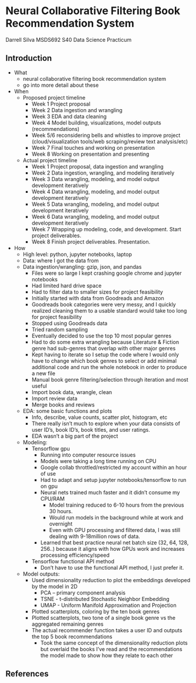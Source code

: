 # Neural Collaborative Filtering Book Recommendation System
Darrell Silva
MSDS692 S40 Data Science Practicum

## Introduction
+ What
  + neural collaborative filtering book recommendation system
  + go into more detail about these
+ When
  + Proposed project timeline
    + Week 1 Project proposal
    + Week 2 Data ingestion and wrangling
    + Week 3 EDA and data cleaning
    + Week 4 Model building, visualizations, model outputs (recommendations)
    + Week 5/6 reconsidering bells and whistles to improve project (cloud/visualization tools/web scraping/review text analysis/etc)
    + Week 7 Final touches and working on presentation
    + Week 8 Working on presentation and presenting
  + Actual project timeline
    + Week 1 Project proposal, data ingestion and wrangling
    + Week 2 Data ingestion, wrangling, and modeling iteratively
    + Week 3 Data wrangling, modeling, and model output development iteratively
    + Week 4 Data wrangling, modeling, and model output development iteratively
    + Week 5 Data wrangling, modeling, and model output development iteratively
    + Week 6 Data wrangling, modeling, and model output development iteratively
    + Week 7 Wrapping up modeling, code, and development. Start project deliverables.
    + Week 8 Finish project deliverables. Presentation.
+ How
  + High level: python, jupyter notebooks, laptop
  + Data: where I got the data from
  + Data ingestion/wrangling: gzip, json, and pandas
    + Files were so large I kept crashing google chrome and jupyter notebooks
    + Had limited hard drive space
    + Had to filter data to smaller sizes for project feasibility
    + Initially started with data from Goodreads and Amazon
    + Goodreads book categories were very messy, and I quickly realized cleaning them to a usable standard would take too long for project feasibility
    + Stopped using Goodreads data
    + Tried random sampling
    + Eventually decided to use the top 10 most popular genres
    + Had to do some extra wrangling because Literature & Fiction genre had sub-genres that overlap with other major genres
    + Kept having to iterate so I setup the code where I would only have to change which book genres to select or add minimal additional code and run the whole notebook in order to produce a new file
    + Manual book genre filtering/selection through iteration and most useful
    + Import book data, wrangle, clean
    + Import review data
    + Merge books and reviews
  + EDA: some basic functions and plots
    + Info, describe, value counts, scatter plot, histogram, etc
    + There really isn’t much to explore when your data consists of user ID’s, book ID’s, book titles, and user ratings.
    + EDA wasn’t a big part of the project
  + Modeling:
    + Tensorflow gpu
      + Running into computer resource issues
      + Models were taking a long time running on CPU
      + Google collab throttled/restricted my account within an hour of use
      + Had to adapt and setup jupyter notebooks/tensorflow to run on gpu
      + Neural nets trained much faster and it didn’t consume my CPU/RAM
        + Model training reduced to 6-10 hours from the previous 30 hours.
        + Would run models in the background while at work and overnight
        + Even with GPU processing and filtered data, I was still dealing with 9-18million rows of data.
      + Learned that best practice neural net batch size (32, 64, 128, 256..) because it aligns with how GPUs work and increases processing efficiency/speed
    + Tensorflow functional API method
      + Don’t have to use the functional API method, I just prefer it.
  + Model outputs:
    + Used dimensionality reduction to plot the embeddings developed by the model in 2D
      + PCA – primary component analysis
      + TSNE - t-distributed Stochastic Neighbor Embedding
      + UMAP - Uniform Manifold Approximation and Projection
    + Plotted scatterplots, coloring by the ten book genres
    + Plotted scatterplots, two tone of a single book genre vs the aggregated remaining genres
    + The actual recommender function takes a user ID and outputs the top 5 book recommendations
      + Took the same concept of the dimensionality reduction plots but overlaid the books I’ve read and the recommendations the model made to show how they relate to each other
 
 
 
## References
